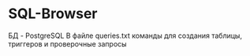 # SQL-Browser
БД - PostgreSQL
В файле queries.txt команды для создания таблицы, триггеров и проверочные запросы
